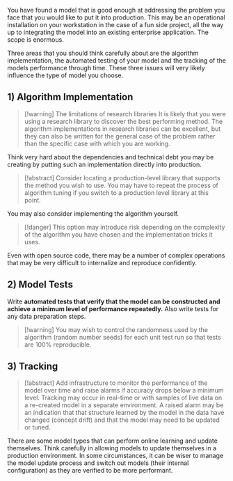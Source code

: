 You have found a model that is good enough at addressing the problem you face that you would like to put it into production. This may be an operational installation on your workstation in the case of a fun side project, all the way up to integrating the model into an existing enterprise application. The scope is enormous.

Three areas that you should think carefully about are the algorithm implementation, the automated testing of your model and the tracking of the models performance through time. These three issues will very likely influence the type of model you choose.

## 1) Algorithm Implementation

> [!warning] The limitations of research libraries
> It is likely that you were using a research library to discover the best performing method. The algorithm implementations in research libraries can be excellent, but they can also be written for the general case of the problem rather than the specific case with which you are working.

Think very hard about the dependencies and technical debt you may be creating by putting such an implementation directly into production.

> [!abstract] Consider locating a production-level library that supports the method you wish to use.
> You may have to repeat the process of algorithm tuning if you switch to a production level library at this point.

You may also consider implementing the algorithm yourself. 

> [!danger] This option may introduce risk depending on the complexity of the algorithm you have chosen and the implementation tricks it uses.

Even with open source code, there may be a number of complex operations that may be very difficult to internalize and reproduce confidently.

## 2) Model Tests

Write **automated tests that verify that the model can be constructed and achieve a minimum level of performance repeatedly.** Also write tests for any data preparation steps.

> [!warning] You may wish to control the randomness used by the algorithm (random number seeds) for each unit test run so that tests are 100% reproducible.

## 3) Tracking

> [!abstract] Add infrastructure to monitor the performance of the model over time and raise alarms if accuracy drops below a minimum level. 
> Tracking may occur in real-time or with samples of live data on a re-created model in a separate environment. A raised alarm may be an indication that that structure learned by the model in the data have changed (concept drift) and that the model may need to be updated or tuned.

There are some model types that can perform online learning and update themselves. Think carefully in allowing models to update themselves in a production environment. In some circumstances, it can be wiser to manage the model update process and switch out models (their internal configuration) as they are verified to be more performant.